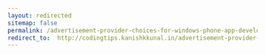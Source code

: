 ```yaml
---
layout: redirected
sitemap: false
permalink: /advertisement-provider-choices-for-windows-phone-app-developers/
redirect_to:  http://codingtips.kanishkkunal.in/advertisement-provider-choices-for-windows-phone-app-developers/
---
```

